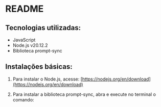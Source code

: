 # README

## Tecnologias utilizadas:

- JavaScript
- Node.js v20.12.2
- Biblioteca prompt-sync

## Instalações básicas:

1. Para instalar o Node.js, acesse: [https://nodejs.org/en/download](https://nodejs.org/en/download)

2. Para instalar a biblioteca prompt-sync, abra e execute no terminal o comando: 
